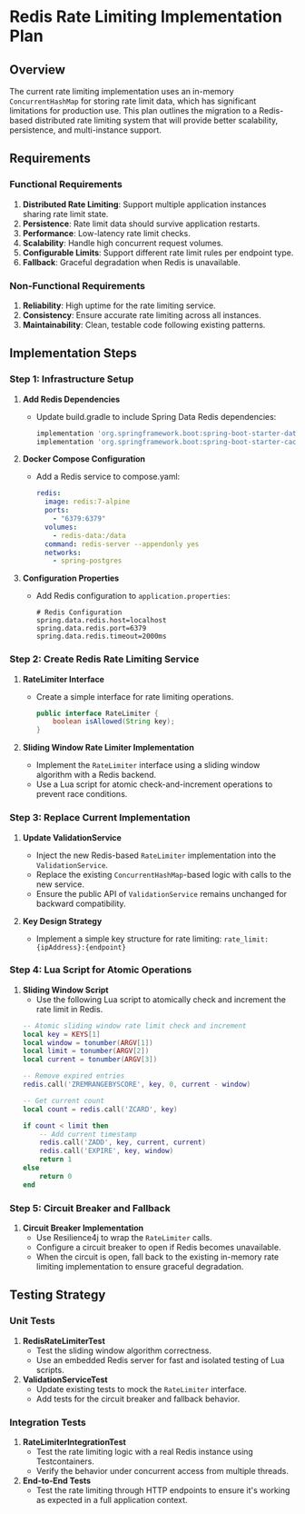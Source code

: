 # Redis Rate Limiting Implementation Plan

## Overview
The current rate limiting implementation uses an in-memory `ConcurrentHashMap` for storing rate limit data, which has significant limitations for production use. This plan outlines the migration to a Redis-based distributed rate limiting system that will provide better scalability, persistence, and multi-instance support.

## Requirements

### Functional Requirements
1.  **Distributed Rate Limiting**: Support multiple application instances sharing rate limit state.
2.  **Persistence**: Rate limit data should survive application restarts.
3.  **Performance**: Low-latency rate limit checks.
4.  **Scalability**: Handle high concurrent request volumes.
5.  **Configurable Limits**: Support different rate limit rules per endpoint type.
6.  **Fallback**: Graceful degradation when Redis is unavailable.

### Non-Functional Requirements
1.  **Reliability**: High uptime for the rate limiting service.
2.  **Consistency**: Ensure accurate rate limiting across all instances.
3.  **Maintainability**: Clean, testable code following existing patterns.

## Implementation Steps

### Step 1: Infrastructure Setup
1.  **Add Redis Dependencies**
    -   Update build.gradle to include Spring Data Redis dependencies:
        ```gradle
        implementation 'org.springframework.boot:spring-boot-starter-data-redis'
        implementation 'org.springframework.boot:spring-boot-starter-cache'
        ```

2.  **Docker Compose Configuration**
    -   Add a Redis service to compose.yaml:
        ```yaml
        redis:
          image: redis:7-alpine
          ports:
            - "6379:6379"
          volumes:
            - redis-data:/data
          command: redis-server --appendonly yes
          networks:
            - spring-postgres
        ```

3.  **Configuration Properties**
    -   Add Redis configuration to `application.properties`:
        ```properties
        # Redis Configuration
        spring.data.redis.host=localhost
        spring.data.redis.port=6379
        spring.data.redis.timeout=2000ms
        ```

### Step 2: Create Redis Rate Limiting Service
1.  **RateLimiter Interface**
    -   Create a simple interface for rate limiting operations.
        ```java
        public interface RateLimiter {
            boolean isAllowed(String key);
        }
        ```

2.  **Sliding Window Rate Limiter Implementation**
    -   Implement the `RateLimiter` interface using a sliding window algorithm with a Redis backend.
    -   Use a Lua script for atomic check-and-increment operations to prevent race conditions.

### Step 3: Replace Current Implementation
1.  **Update ValidationService**
    -   Inject the new Redis-based `RateLimiter` implementation into the `ValidationService`.
    -   Replace the existing `ConcurrentHashMap`-based logic with calls to the new service.
    -   Ensure the public API of `ValidationService` remains unchanged for backward compatibility.

2.  **Key Design Strategy**
    -   Implement a simple key structure for rate limiting:
        `rate_limit:{ipAddress}:{endpoint}`

### Step 4: Lua Script for Atomic Operations
1.  **Sliding Window Script**
    -   Use the following Lua script to atomically check and increment the rate limit in Redis.
    ```lua
    -- Atomic sliding window rate limit check and increment
    local key = KEYS[1]
    local window = tonumber(ARGV[1])
    local limit = tonumber(ARGV[2])
    local current = tonumber(ARGV[3])
    
    -- Remove expired entries
    redis.call('ZREMRANGEBYSCORE', key, 0, current - window)
    
    -- Get current count
    local count = redis.call('ZCARD', key)
    
    if count < limit then
        -- Add current timestamp
        redis.call('ZADD', key, current, current)
        redis.call('EXPIRE', key, window)
        return 1
    else
        return 0
    end
    ```

### Step 5: Circuit Breaker and Fallback
1.  **Circuit Breaker Implementation**
    -   Use Resilience4j to wrap the `RateLimiter` calls.
    -   Configure a circuit breaker to open if Redis becomes unavailable.
    -   When the circuit is open, fall back to the existing in-memory rate limiting implementation to ensure graceful degradation.

## Testing Strategy

### Unit Tests
1.  **RedisRateLimiterTest**
    -   Test the sliding window algorithm correctness.
    -   Use an embedded Redis server for fast and isolated testing of Lua scripts.
2.  **ValidationServiceTest**
    -   Update existing tests to mock the `RateLimiter` interface.
    -   Add tests for the circuit breaker and fallback behavior.

### Integration Tests
1.  **RateLimiterIntegrationTest**
    -   Test the rate limiting logic with a real Redis instance using Testcontainers.
    -   Verify the behavior under concurrent access from multiple threads.
2.  **End-to-End Tests**
    -   Test the rate limiting through HTTP endpoints to ensure it's working as expected in a full application context.